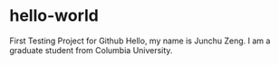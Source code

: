 # hello-world
First Testing Project for Github
Hello, my name is Junchu Zeng. I am a graduate student from Columbia University. 
